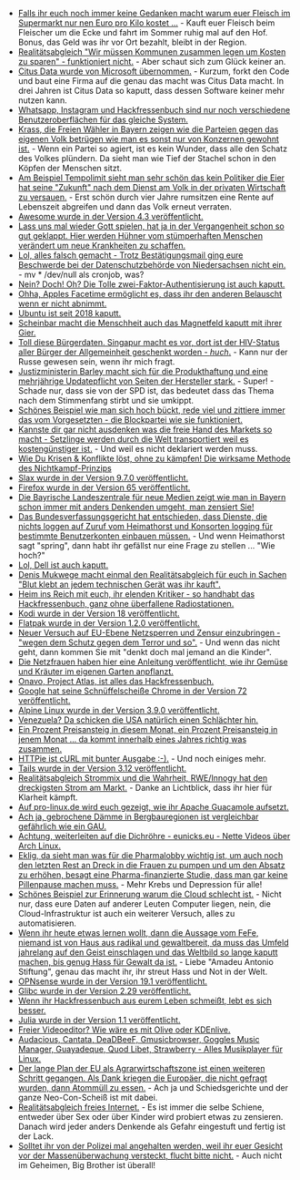 * [Falls ihr euch noch immer keine Gedanken macht warum euer Fleisch im Supermarkt nur nen Euro pro Kilo kostet ...](https://blog.fefe.de/?ts=a2b08285) - Kauft euer Fleisch beim Fleischer um die Ecke und fahrt im Sommer ruhig mal auf den Hof. Bonus, das Geld was ihr vor Ort bezahlt, bleibt in der Region.
* [Realitätsabgleich "Wir müssen Kommunen zusammen legen um Kosten zu sparen" - funktioniert nicht.](https://blog.fefe.de/?ts=a2b07274) - Aber schaut sich zum Glück keiner an.
* [Citus Data wurde von Microsoft übernommen.](https://www.pro-linux.de/news/1/26712/microsoft-kauft-postgresql-anbieter.html) - Kurzum, forkt den Code und baut eine Firma auf die genau das macht was Citus Data macht. In drei Jahren ist Citus Data so kaputt, dass dessen Software keiner mehr nutzen kann.
* [Whatsapp, Instagram und Hackfressenbuch sind nur noch verschiedene Benutzeroberflächen für das gleiche System.](https://blog.fefe.de/?ts=a2b03e8a)
* [Krass, die Freien Wähler in Bayern zeigen wie die Parteien gegen das eigenen Volk betrügen wie man es sonst nur von Konzernen gewohnt ist.](https://blog.fefe.de/?ts=a2b1c7ce) - Wenn ein Partei so agiert, ist es kein Wunder, dass alle den Schatz des Volkes plündern. Da sieht man wie Tief der Stachel schon in den Köpfen der Menschen sitzt.
* [Am Beispiel Tempolimit sieht man sehr schön das kein Politiker die Eier hat seine "Zukunft" nach dem Dienst am Volk in der privaten Wirtschaft zu versauen.](https://www.neopresse.com/politik/hand-aufs-herz-kennen-sie-die-umweltministerin/) - Erst schön durch vier Jahre rumsitzen eine Rente auf Lebenszeit abgreifen und dann das Volk erneut verraten.
* [Awesome wurde in der Version 4.3 veröffentlicht.](https://www.phoronix.com/scan.php?page=news_item&px=Awesome-WM-4.3-Released)
* [Lass uns mal wieder Gott spielen, hat ja in der Vergangenheit schon so gut geklappt. Hier werden Hühner vom stümperhaften Menschen verändert um neue Krankheiten zu schaffen.](https://blog.fefe.de/?ts=a2b19992)
* [Lol, alles falsch gemacht - Trotz Bestätigungsmail ging eure Beschwerde bei der Datenschutzbehörde von Niedersachsen nicht ein.](https://blog.fefe.de/?ts=a2b19870) - mv * /dev/null als cronjob, was?
* [Nein? Doch! Oh? Die Tolle zwei-Faktor-Authentisierung ist auch kaputt.](https://blog.fefe.de/?ts=a2ae893e)
* [Ohha, Apples Facetime ermöglicht es, dass ihr den anderen Belauscht wenn er nicht abnimmt.](https://blog.fefe.de/?ts=a2ae8a80)
* [Ubuntu ist seit 2018 kaputt.](https://blog.fefe.de/?ts=a2ae8cb0)
* [Scheinbar macht die Menschheit auch das Magnetfeld kaputt mit ihrer Gier.](https://blog.fefe.de/?ts=a2ae8c25)
* [Toll diese Bürgerdaten. Singapur macht es vor, dort ist der HIV-Status aller Bürger der Allgemeinheit geschenkt worden - *huch*.](https://blog.fefe.de/?ts=a2ae8d5f) - Kann nur der Russe gewesen sein, wenn ihr mich fragt.
* [Justizministerin Barley macht sich für die Produkthaftung und eine mehrjährige Updatepflicht von Seiten der Hersteller stark.](https://blog.fefe.de/?ts=a2ae8f93) - Super! - Schade nur, dass sie von der SPD ist, das bedeutet dass das Thema nach dem Stimmenfang stirbt und sie umkippt.
* [Schönes Beispiel wie man sich hoch bückt, rede viel und zittiere immer das vom Vorgesetzten - die Blockpartei wie sie funktioniert.](https://blog.fefe.de/?ts=a2ae9ca0)
* [Kannste dir gar nicht ausdenken was die freie Hand des Markets so macht - Setzlinge werden durch die Welt transportiert weil es kostengünstiger ist.](https://netzfrauen.org/2019/01/29/gemuese/) - Und weil es nicht deklariert werden muss.
* [Wie Du Krisen & Konflikte löst, ohne zu kämpfen! Die wirksame Methode des Nichtkampf-Prinzips](https://www.welt-im-wandel.tv/video/wie-du-krisen-konflikte-loest-ohne-zu-kaempfen-die-wirksame-methode-des-nichtkampf-prinzips/)
* [Slax wurde in der Version 9.7.0 veröffentlicht.](https://www.phoronix.com/scan.php?page=news_item&px=Slax-9.7.0-Released)
* [Firefox wurde in der Version 65 veröffentlicht.](https://www.pro-linux.de/news/1/26719/firefox-65-freigegeben.html)
* [Die Bayrische Landeszentrale für neue Medien zeigt wie man in Bayern schon immer mit anders Denkenden umgeht, man zensiert Sie!](https://blog.fefe.de/?ts=a2ae22cf)
* [Das Bundesverfassungsgericht hat entschieden, dass Dienste, die nichts loggen auf Zuruf vom Heimathorst und Konsorten logging für bestimmte Benutzerkonten einbauen müssen.](https://blog.fefe.de/?ts=a2ae0f32) - Und wenn Heimathorst sagt "spring", dann habt ihr gefällst nur eine Frage zu stellen ... "Wie hoch?"
* [Lol, Dell ist auch kaputt.](https://blog.fefe.de/?ts=a2aeb0a6)
* [Denis Mukwege macht einmal den Realitätsabgleich für euch in Sachen "Blut klebt an jedem technischen Gerät was ihr kauft".](https://npr.news.eulu.info/2019/01/30/mein-name-ist-denis-mukwege-my-name-is-denis-mukwege/)
* [Heim ins Reich mit euch, ihr elenden Kritiker - so handhabt das Hackfressenbuch, ganz ohne überfallene Radiostationen.](https://blog.fefe.de/?ts=a2af004a)
* [Kodi wurde in der Version 18 veröffentlicht.](https://www.pro-linux.de/news/1/26723/kodi-18-leia-nach-zwei-jahren-entwicklung-freigegeben.html)
* [Flatpak wurde in der Version 1.2.0 veröffentlicht.](https://www.pro-linux.de/news/1/26722/flatpak-120-f%C3%BChrt-neue-befehle-ein.html)
* [Neuer Versuch auf EU-Ebene Netzsperren und Zensur einzubringen - "wegen dem Schutz gegen dem Terror und so".](https://blog.fefe.de/?ts=a2af514b) - Und wenn das nicht geht, dann kommen Sie mit "denkt doch mal jemand an die Kinder".
* [Die Netzfrauen haben hier eine Anleitung veröffentlicht, wie ihr Gemüse und Kräuter im eigenen Garten anpflanzt.](https://netzfrauen.org/2019/01/30/garten-2/)
* [Onavo, Project Atlas, ist alles das Hackfressenbuch.](https://blog.fefe.de/?ts=a2afbc21)
* [Google hat seine Schnüffelscheiße Chrome in der Version 72 veröffentlicht.](https://www.pro-linux.de/news/1/26721/google-chrome-72-freigegeben.html)
* [Alpine Linux wurde in der Version 3.9.0 veröffentlicht.](https://alpinelinux.org/posts/Alpine-3.9.0-released.html)
* [Venezuela? Da schicken die USA natürlich einen Schlächter hin.](https://blog.fefe.de/?ts=a2af1d85)
* [Ein Prozent Preisansteig in diesem Monat, ein Prozent Preisansteig in jenem Monat ... da kommt innerhalb eines Jahres richtig was zusammen.](https://www.neopresse.com/nachrichten/preise-steigen-im-januar-um-14-prozent/)
* [HTTPie ist cURL mit bunter Ausgabe :-).](https://github.com/jakubroztocil/httpie) - Und noch einiges mehr.
* [Tails wurde in der Version 3.12 veröffentlicht.](https://www.pro-linux.de/news/1/26725/tails-312-mit-neuer-installationsmethode.html)
* [Realitätsabgleich Strommix und die Wahrheit, RWE/Innogy hat den dreckigsten Strom am Markt.](http://www.sonnenseite.com/de/energie/deutschlands-dreckige-stromanbieter14187.html) - Danke an Lichtblick, dass ihr hier für Klarheit kämpft.
* [Auf pro-linux.de wird euch gezeigt, wie ihr Apache Guacamole aufsetzt.](https://www.pro-linux.de/artikel/2/1957/remotedesktop-mit-apache-guacamole.html)
* [Ach ja, gebrochene Dämme in Bergbauregionen ist vergleichbar gefährlich wie ein GAU.](https://netzfrauen.org/2019/01/31/minas-gerais/)
* [Achtung, weiterleiten auf die Dichröhre - eunicks.eu - Nette Videos über Arch Linux.](https://www.youtube.com/channel/UCnZIn_CYjz0ErPs1ktH-2lQ/videos)
* [Eklig, da sieht man was für die Pharmalobby wichtig ist, um auch noch den letzten Rest an Dreck in die Frauen zu pumpen und um den Absatz zu erhöhen, besagt eine Pharma-finanzierte Studie, dass man gar keine Pillenpause machen muss.](https://blog.fefe.de/?ts=a2ad5706) - Mehr Krebs und Depression für alle!
* [Schönes Beispiel zur Erinnerung warum die Cloud schlecht ist.](https://blog.fefe.de/?ts=a2ad557f) - Nicht nur, dass eure Daten auf anderer Leuten Computer liegen, nein, die Cloud-Infrastruktur ist auch ein weiterer Versuch, alles zu automatisieren.
* [Wenn ihr heute etwas lernen wollt, dann die Aussage vom FeFe, niemand ist von Haus aus radikal und gewaltbereit, da muss das Umfeld jahrelang auf den Geist einschlagen und das Weltbild so lange kaputt machen, bis genug Hass für Gewalt da ist.](https://blog.fefe.de/?ts=a2adb8ad) - Liebe "Amadeu Antonio Stiftung", genau das macht ihr, ihr streut Hass und Not in der Welt.
* [OPNsense wurde in der Version 19.1 veröffentlicht.](https://www.phoronix.com/scan.php?page=news_item&px=OPNsense-19.1-Released)
* [Glibc wurde in der Version 2.29 veröffentlicht.](https://www.phoronix.com/scan.php?page=news_item&px=Glibc-2.29-Released)
* [Wenn ihr Hackfressenbuch aus eurem Leben schmeißt, lebt es sich besser.](https://blog.fefe.de/?ts=a2ade667)
* [Julia wurde in der Version 1.1 veröffentlicht.](https://www.pro-linux.de/news/1/26727/programmiersprache-julia-11-freigegeben.html)
* [Freier Videoeditor? Wie wäre es mit Olive oder KDEnlive.](https://www.pro-linux.de/news/1/26730/freier-video-editor-olive-als-alphaversion.html)
* [Audacious, Cantata, DeaDBeeF, Gmusicbrowser, Goggles Music Manager, Guayadeque, Quod Libet, Strawberry - Alles Musikplayer für Linux.](https://opensource.com/article/19/2/audio-players-linux)
* [Der lange Plan der EU als Agrarwirtschaftszone ist einen weiteren Schritt gegangen. Als Dank kriegen die Europäer, die nicht gefragt wurden, dann Atommüll zu essen.](https://blog.fefe.de/?ts=a2aa808d) - Ach ja und Schiedsgerichte und der ganze Neo-Con-Scheiß ist mit dabei.
* [Realitätsabgleich freies Internet.](https://blog.fefe.de/?ts=a2aafe00) - Es ist immer die selbe Schiene, entweder über Sex oder über Kinder wird probiert etwas zu zensieren. Danach wird jeder anders Denkende als Gefahr eingestuft und fertig ist der Lack.
* [Solltet ihr von der Polizei mal angehalten werden, weil ihr euer Gesicht vor der Massenüberwachung versteckt, flucht bitte nicht.](https://blog.fefe.de/?ts=a2aaf122) - Auch nicht im Geheimen, Big Brother ist überall!
